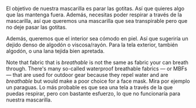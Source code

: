 El objetivo de nuestra mascarilla es parar las gotitas. Así que quieres algo que las mantenga fuera. Además, necesitas poder respirar a través de la mascarilla, así que queremos una mascarilla que sea transpirable pero que no deje pasar las gotitas.

Además, queremos que el interior sea cómodo en piel. Así que sugeriría un dejido denso de algodón o viscosa/rayón. Para la tela exterior, también algodón, o una lana tejida bien apretada.

<Note>

Note that fabric that is _breathable_ is not the same as fabric your can breath through.
There's many so-called waterproof breathable fabrics — or MBFs — that are used for outdoor gear because they
repel water and are _breathable_ but would make a poor choice for a face mask.
Mira por ejemplo un paraguas. Lo más probable es que sea una tela a través de la que puedas respirar, pero con bastante esfuerzo, lo que no funcionaría para nuestra mascarilla.

</Note>
